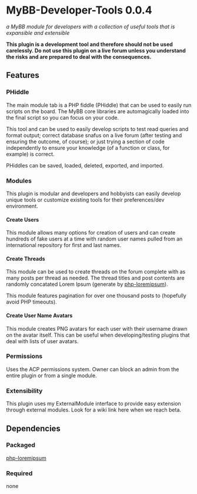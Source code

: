 # MyBB-Developer-Tools 0.0.4
*a MyBB module for developers with a collection of useful tools that is expansible and extensible*

**This plugin is a development tool and therefore should not be used carelessly. Do not use this plugin on a live forum unless you understand the risks and are prepared to deal with the consequences.**

## Features
### PHiddle
The main module tab is a PHP fiddle (PHiddle) that can be used to easily run scripts on the board. The MyBB core libraries are automagically loaded into the final script so you can focus on your code.

This tool and can be used to easily develop scripts to test read queries and format output; correct database snafus on a live forum (after testing and ensuring the outcome, of course); or just trying a section of code independently to ensure your knowledge (of a function or class, for example) is correct.

PHiddles can be saved, loaded, deleted, exported, and imported.

### Modules
This plugin is modular and developers and hobbyists can easily develop unique tools or customize existing tools for their preferences/dev environment.

#### Create Users
This module allows many options for creation of users and can create hundreds of fake users at a time with random user names pulled from an international repository for first and last names.

#### Create Threads
This module can be used to create threads on the forum complete with as many posts per thread as needed. The thread titles and post contents are randomly concatated Lorem Ipsum (generate by [php-loremipsum](https://github.com/joshtronic/php-loremipsum)).

This module features pagination for over one thousand posts to (hopefully avoid PHP timeouts).

#### Create User Name Avatars
This module creates PNG avatars for each user with their username drawn on the avatar itself. This can be useful when developing/testing plugins that deal with lists of user avatars.

### Permissions
Uses the ACP permissions system. Owner can block an admin from the entire plugin or from a single module.

### Extensibility
This plugin uses my ExternalModule interface to provide easy extension through external modules. Look for a wiki link here when we reach beta.

## Dependencies

### Packaged
[php-loremipsum](https://github.com/joshtronic/php-loremipsum)

### Required
none
